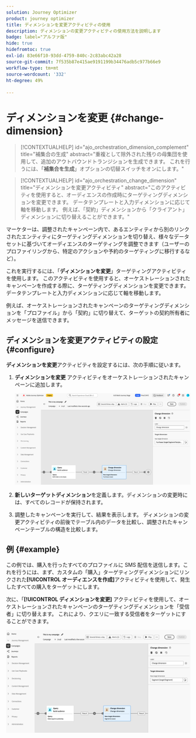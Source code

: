```yaml
---
solution: Journey Optimizer
product: journey optimizer
title: ディメンションを変更アクティビティの使用
description: ディメンションの変更アクティビティの使用方法を説明します
badge: label="アルファ版"
hide: true
hidefromtoc: true
exl-id: 83e66f10-93dd-4759-840c-2c83abc42a28
source-git-commit: 7f535b87e415ae9191199b34476adb5c977b66e9
workflow-type: tm+mt
source-wordcount: '332'
ht-degree: 49%

---
```


# ディメンションを変更 {#change-dimension}

>[!CONTEXTUALHELP]
>id="ajo_orchestration_dimension_complement"
>title="補集合の生成"
>abstract="重複として除外された残りの母集団を使用して、追加のアウトバウンドトランジションを生成できます。 これを行うには、「**補集合を生成**」オプションの切替スイッチをオンにします。"

>[!CONTEXTUALHELP]
>id="ajo_orchestration_change_dimension"
>title="ディメンションを変更アクティビティ"
>abstract="このアクティビティを使用すると、オーディエンスの作成時にターゲティングディメンションを変更できます。 データテンプレートと入力ディメンションに応じて軸を移動します。 例えば、「契約」ディメンションから「クライアント」ディメンションに切り替えることができます。"

マーケターは、調整されたキャンペーン内で、あるエンティティから別のリンクされたエンティティにターゲティングディメンションを切り替え、様々なデータセットに基づいてオーディエンスのターゲティングを調整できます（ユーザーのプロファイリングから、特定のアクションや予約のターゲティングに移行するなど）。

これを実行するには、「**ディメンションを変更**」ターゲティングアクティビティを使用します。 このアクティビティを使用すると、オーケストレーションされたキャンペーンを作成する際に、ターゲティングディメンションを変更できます。 データテンプレートと入力ディメンションに応じて軸を移動します。

例えば、オーケストレーションされたキャンペーンのターゲティングディメンションを「プロファイル」から「契約」に切り替えて、ターゲットの契約所有者にメッセージを送信できます。

<!--
>[!IMPORTANT]
>
>Please note that the **[!UICONTROL Change Dimension]** and **[!UICONTROL Change Data source]** activities should not be added in one row. If you need to use both activities consecutively, make sure you include an **[!UICONTROL Enrichement]** activity in between them. This ensures proper execution and prevents potential conflicts or errors.-->

## ディメンションを変更アクティビティの設定 {#configure}

**ディメンションを変更**&#x200B;アクティビティを設定するには、次の手順に従います。

1. **ディメンションを変更** アクティビティをオーケストレーションされたキャンペーンに追加します。

   ![](../assets/change-dimension.png)

1. **新しいターゲットディメンション**&#x200B;を定義します。ディメンションの変更時には、すべてのレコードが保持されます。

1. 調整したキャンペーンを実行して、結果を表示します。 ディメンションの変更アクティビティの前後でテーブル内のデータを比較し、調整されたキャンペーンテーブルの構造を比較します。

## 例 {#example}

この例では、購入を行ったすべてのプロファイルに SMS 配信を送信します。これを行うには、まず、カスタムの「購入」ターゲティングディメンションにリンクされた&#x200B;**[!UICONTROL オーディエンスを作成]**&#x200B;アクティビティを使用して、発生したすべての購入をターゲットにします。

次に、「**[!UICONTROL ディメンションを変更]** アクティビティを使用して、オーケストレーションされたキャンペーンのターゲティングディメンションを「受信者」に切り替えます。 これにより、クエリに一致する受信者をターゲットにすることができます。

![](../assets/change-dimension-example.png)
